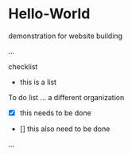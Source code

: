 # Hello-World
demonstration for website building

...

checklist
- this is a list

To do list ... a different organization
- [x] this needs to be done
- [] this also need to be done

...